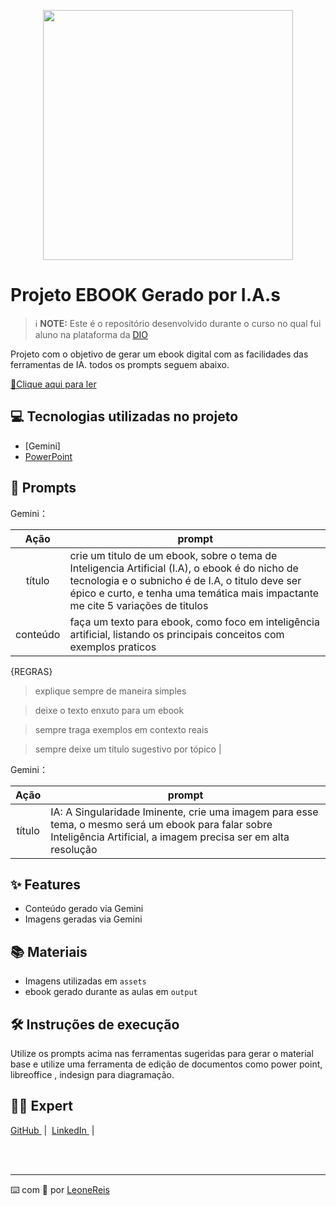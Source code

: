 <p align="center">
<img 
    src="./assets/cover.png"
    width="400"  
/>
</p>

# Projeto EBOOK Gerado por I.A.s


 > ℹ️ **NOTE:** Este é o repositório desenvolvido durante o curso no qual fui aluno na plataforma da [DIO](https://dio.me)

Projeto com o objetivo de gerar um ebook digital com as facilidades das ferramentas de IA. todos os prompts
seguem abaixo.

<a href="https://github.com/felipeAguiarCode/prompts-recipe-to-create-a-ebook/blob/main/output/ebook%20-%20css%20jedi%20output.pdf" title="View PDF now"> 📕Clique aqui para ler</a>

## 💻 Tecnologias utilizadas no projeto

- [Gemini]
- [PowerPoint](https://www.microsoft.com/en/microsoft-365/powerpoint)

## 🧠 Prompts


Gemini：

|   Ação   | prompt                                                                                                                                                                                                                                                                         |
| :------: | ------------------------------------------------------------------------------------------------------------------------------------------------------------------------------------------------------------------------------------------------------------------------------ |
|  título  | crie um titulo de um ebook, sobre o tema de Inteligencia Artificial (I.A), o ebook é do nicho de tecnologia e o subnicho é de I.A, o titulo deve ser épico e curto, e tenha uma temática mais impactante me cite 5 variações de titulos                                                        |
| conteúdo | faça um texto para ebook, como foco em inteligência artificial, listando os principais conceitos com exemplos praticos



{REGRAS}

>explique sempre de maneira simples

>deixe o texto enxuto para um ebook

>sempre traga exemplos em contexto reais

>sempre deixe um titulo sugestivo por tópico |


Gemini：

|  Ação  | prompt                                                                                 |
| :----: | -------------------------------------------------------------------------------------- |
| título | IA: A Singularidade Iminente, crie uma imagem para esse tema, o mesmo será um ebook para falar sobre Inteligência Artificial, a imagem precisa ser em alta resolução|

## ✨ Features

- Conteúdo gerado via Gemini
- Imagens geradas via Gemini

## 📚 Materiais

- Imagens utilizadas em `assets`
- ebook gerado durante as aulas em `output`

## 🛠️ Instruções de execução

Utilize os prompts acima nas ferramentas sugeridas para gerar o material base e utilize uma ferramenta de edição de documentos como power point, libreoffice , indesign para diagramação.

## 👨‍💻 Expert
<p>
   <a 
        href="https://github.com/leo013">
        GitHub
    </a>
    &nbsp;|&nbsp;
    <a 
        href="https://www.linkedin.com/in/leone-dos-reis-silva-457a83162/">
        LinkedIn
    </a>
    &nbsp;|&nbsp;
    </p>
<br/><br/>
<p>

---

⌨️ com 💜 por [LeoneReis](https://github.com/leo013)
